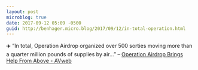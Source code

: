 ```yaml
---
layout: post
microblog: true
date: 2017-09-12 05:09 -0500
guid: http://benhager.micro.blog/2017/09/12/in-total-operation.html
---
```

✈️ “In total, Operation Airdrop organized over 500 sorties moving more than a quarter million pounds of supplies by air…” – [Operation Airdrop Brings Help From Above - AVweb](https://www.avweb.com/avwebflash/news/Operation-Airdrop-Brings-Help-From-Above-229612-1.html)

